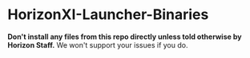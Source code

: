 # HorizonXI-Launcher-Binaries

**Don't install any files from this repo directly unless told otherwise by Horizon Staff.** We won't support your issues if you do.

